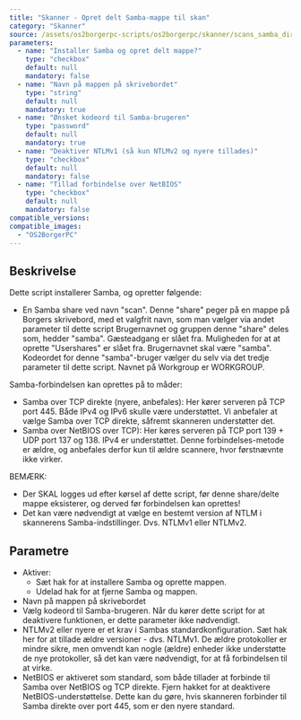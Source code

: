 ```yaml
---
title: "Skanner - Opret delt Samba-mappe til skan"
category: "Skanner"
source: /assets/os2borgerpc-scripts/os2borgerpc/skanner/scans_samba_dir.sh
parameters:
  - name: "Installer Samba og opret delt mappe?"
    type: "checkbox"
    default: null
    mandatory: false
  - name: "Navn på mappen på skrivebordet"
    type: "string"
    default: null
    mandatory: true
  - name: "Ønsket kodeord til Samba-brugeren"
    type: "password"
    default: null
    mandatory: true
  - name: "Deaktiver NTLMv1 (så kun NTLMv2 og nyere tillades)"
    type: "checkbox"
    default: null
    mandatory: false
  - name: "Tillad forbindelse over NetBIOS"
    type: "checkbox"
    default: null
    mandatory: false
compatible_versions:
compatible_images:
  - "OS2BorgerPC"
---
```


## Beskrivelse
Dette script installerer Samba, og opretter følgende:
- En Samba share ved navn "scan".
  Denne "share" peger på en mappe på Borgers skrivebord, med et valgfrit navn, som man vælger via andet parameter til dette script
 Brugernavnet og gruppen denne "share" deles som, hedder "samba". 
 Gæsteadgang er slået fra. Muligheden for at at oprette "Usershares" er slået fra. 
Brugernavnet skal være "samba". Kodeordet for denne "samba"-bruger vælger du selv via det tredje parameter til dette script.
Navnet på Workgroup er WORKGROUP.

Samba-forbindelsen kan oprettes på to måder:
- Samba over TCP direkte (nyere, anbefales): Her kører serveren på TCP port 445. Både IPv4 og IPv6 skulle være understøttet.
  Vi anbefaler at vælge Samba over TCP direkte, såfremt skanneren understøtter det.
- Samba over NetBIOS over TCP): Her køres serveren på TCP port 139 + UDP port 137 og 138. IPv4 er understøttet.
  Denne forbindelses-metode er ældre, og anbefales derfor kun til ældre scannere, hvor førstnævnte ikke virker.

BEMÆRK: 
- Der SKAL logges ud efter kørsel af dette script, før denne share/delte mappe eksisterer, og derved før forbindelsen kan oprettes!
- Det kan være nødvendigt at vælge en bestemt version af NTLM i skannerens Samba-indstillinger. Dvs. NTLMv1 eller NTLMv2.

## Parametre
- Aktiver: 
  - Sæt hak for at installere Samba og oprette mappen.
  - Udelad hak for at fjerne Samba og mappen.
- Navn på mappen på skrivebordet
- Vælg kodeord til Samba-brugeren. Når du kører dette script for at deaktivere funktionen, er dette parameter ikke nødvendigt.
- NTLMv2 eller nyere er et krav i Sambas standardkonfiguration. Sæt hak her for at tillade ældre versioner - dvs. NTLMv1. De ældre protokoller er mindre sikre, men omvendt kan nogle (ældre) enheder ikke understøtte de nye protokoller, så det kan være nødvendigt, for at få forbindelsen til at virke.
- NetBIOS er aktiveret som standard, som både tillader at forbinde til Samba over NetBIOS og TCP direkte. Fjern hakket for at deaktivere NetBIOS-understøttelse.
  Dette kan du gøre, hvis skanneren forbinder til Samba direkte over port 445, som er den nyere standard.